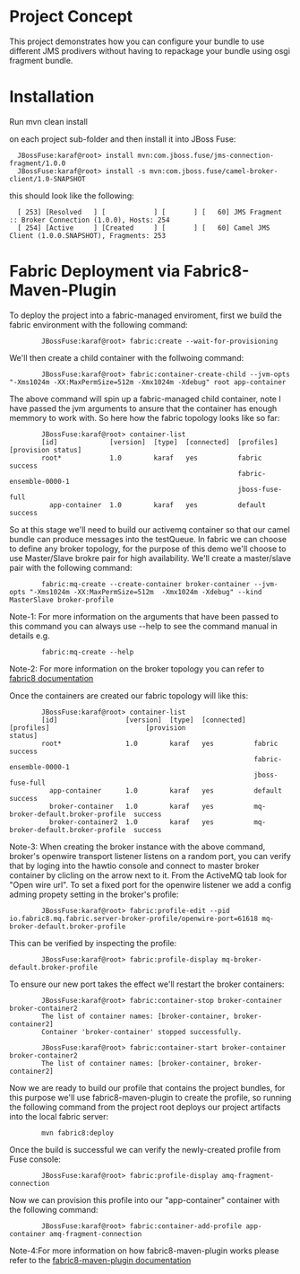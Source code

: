 Project Concept
===============
This project demonstrates how you can configure your bundle to use different JMS prodivers without having to repackage your bundle using osgi fragment bundle. 

Installation
============
Run 
      mvn clean install

on each project sub-folder and then install it into JBoss Fuse: 

      JBossFuse:karaf@root> install mvn:com.jboss.fuse/jms-connection-fragment/1.0.0
      JBossFuse:karaf@root> install -s mvn:com.jboss.fuse/camel-broker-client/1.0-SNAPSHOT

this should look like the following: 

      [ 253] [Resolved   ] [            ] [       ] [   60] JMS Fragment :: Broker Connection (1.0.0), Hosts: 254
      [ 254] [Active     ] [Created     ] [       ] [   60] Camel JMS Client (1.0.0.SNAPSHOT), Fragments: 253

Fabric Deployment via Fabric8-Maven-Plugin
==========================================
To deploy the project into a fabric-managed enviroment, first we build the fabric environment with the following command:

            JBossFuse:karaf@root> fabric:create --wait-for-provisioning

We'll then create a child container with the follwoing command: 

            JBossFuse:karaf@root> fabric:container-create-child --jvm-opts "-Xms1024m -XX:MaxPermSize=512m -Xmx1024m -Xdebug" root app-container

The above command will spin up a fabric-managed child container, note I have passed the jvm arguments to ansure that the container has enough memmory to work with. So here how the fabric topology looks like so far: 

            JBossFuse:karaf@root> container-list 
            [id]             [version]  [type]  [connected]  [profiles]              [provision status]
            root*            1.0        karaf   yes          fabric                  success           
                                                             fabric-ensemble-0000-1                    
                                                             jboss-fuse-full                           
              app-container  1.0        karaf   yes          default                 success 

So at this stage we'll need to build our activemq container so that our camel bundle can produce messages into the testQueue. In fabric we can choose to define any broker topology, for the purpose of this demo we'll choose to use Master/Slave brokre pair for high availability. We'll create a master/slave pair with the following command: 

            fabric:mq-create --create-container broker-container --jvm-opts "-Xms1024m -XX:MaxPermSize=512m  -Xmx1024m -Xdebug" --kind MasterSlave broker-profile
            
Note-1: For more information on the arguments that have been passed to this command you can always use --help to see the command manual in details e.g.
      
            fabric:mq-create --help      

Note-2: For more information on the broker topology you can refer to [fabric8 documentation](http://fabric8.io/gitbook/brokerTopology.html)   
            
Once the containers are created our fabric topology will like this: 

            JBossFuse:karaf@root> container-list 
            [id]                 [version]  [type]  [connected]  [profiles]                        [provision                        status]
            root*                1.0        karaf   yes          fabric                            success           
                                                                 fabric-ensemble-0000-1                              
                                                                 jboss-fuse-full                                     
              app-container      1.0        karaf   yes          default                           success           
              broker-container   1.0        karaf   yes          mq-broker-default.broker-profile  success           
              broker-container2  1.0        karaf   yes          mq-broker-default.broker-profile  success 
  
Note-3: When creating the broker instance with the above command, broker's openwire transport listener listens on a random port, you can verify that by loging into the hawtio console and connect to master broker container by clicling on the arrow next to it. From the ActiveMQ tab look for "Open wire url". To set a fixed port for the openwire listener we add a config adming propety setting in the broker's profile: 

            JBossFuse:karaf@root> fabric:profile-edit --pid io.fabric8.mq.fabric.server-broker-profile/openwire-port=61618 mq-broker-default.broker-profile
            
This can be verified by inspecting the profile: 

            JBossFuse:karaf@root> fabric:profile-display mq-broker-default.broker-profile
            
To ensure our new port takes the effect we'll restart the broker containers: 

            JBossFuse:karaf@root> fabric:container-stop broker-container broker-container2
            The list of container names: [broker-container, broker-container2]
            Container 'broker-container' stopped successfully.
            
            JBossFuse:karaf@root> fabric:container-start broker-container broker-container2
            The list of container names: [broker-container, broker-container2]

Now we are ready to build our profile that contains the project bundles, for this purpose we'll use fabric8-maven-plugin to create the profile, so running the following command from the project root deploys our project artifacts into the local fabric server: 

            mvn fabric8:deploy

Once the build is successful we can verify the newly-created profile from Fuse console: 

            JBossFuse:karaf@root> fabric:profile-display amq-fragment-connection
            
Now we can provision this profile into our "app-container" container with the following command: 

            JBossFuse:karaf@root> fabric:container-add-profile app-container amq-fragment-connection       

Note-4:For more information on how fabric8-maven-plugin works please refer to the [fabric8-maven-plugin documentation](http://fabric8.io/gitbook/mavenPlugin.html) 



            

            
            


            

 

  

      
      

